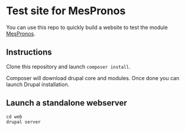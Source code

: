 # Test site for MesPronos

You can use this repo to quickly build a website to test the module [MesPronos](https://github.com/mespronos/mespronos).

## Instructions

Clone this repository and launch `composer install`. 

Composer will download drupal core and modules. Once done you can launch Drupal installation.

## Launch a standalone webserver 

```
cd web
drupal server
```

